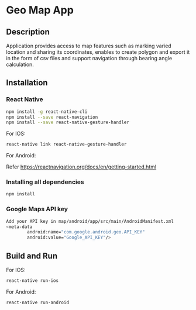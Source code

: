 # Geo Map App

## Description
Application provides access to map features such as marking varied location and sharing its coordinates, enables to create polygon and export it in the form of csv files and support navigation through bearing angle calculation.

## Installation
### React Native

```bash
npm install -g react-native-cli
npm install --save react-navigation
npm install --save react-native-gesture-handler
```
For IOS:
```bash
react-native link react-native-gesture-handler
```

For Android:

Refer https://reactnavigation.org/docs/en/getting-started.html

### Installing all dependencies

```bash
npm install
```
### Google Maps API key

```bash
Add your API key in map/android/app/src/main/AndroidManifest.xml 
<meta-data
        android:name="com.google.android.geo.API_KEY"
        android:value="Google_API_KEY"/>
```
## Build and Run

For IOS:
```bash
react-native run-ios
```

For Android:
```bash
react-native run-android
```
